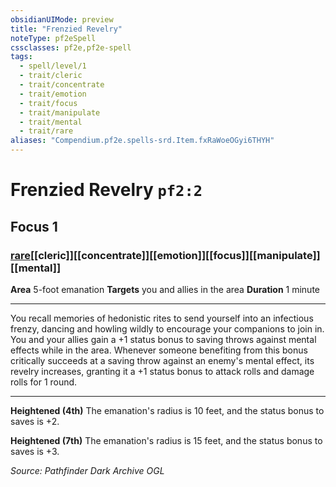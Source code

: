 ```yaml
---
obsidianUIMode: preview
title: "Frenzied Revelry"
noteType: pf2eSpell
cssclasses: pf2e,pf2e-spell
tags:
  - spell/level/1
  - trait/cleric
  - trait/concentrate
  - trait/emotion
  - trait/focus
  - trait/manipulate
  - trait/mental
  - trait/rare
aliases: "Compendium.pf2e.spells-srd.Item.fxRaWoeOGyi6THYH" 
---
```

# Frenzied Revelry  `pf2:2`  
## Focus 1
### [rare](rare "Rare Rarity Trait")[[cleric]][[concentrate]][[emotion]][[focus]][[manipulate]][[mental]]

**Area** 5-foot emanation
**Targets** you and allies in the area
**Duration** 1 minute
* * * 
You recall memories of hedonistic rites to send yourself into an infectious frenzy, dancing and howling wildly to encourage your companions to join in. You and your allies gain a +1 status bonus to saving throws against mental effects while in the area. Whenever someone benefiting from this bonus critically succeeds at a saving throw against an enemy's mental effect, its revelry increases, granting it a +1 status bonus to attack rolls and damage rolls for 1 round.

* * *

**Heightened (4th)** The emanation's radius is 10 feet, and the status bonus to saves is +2.

**Heightened (7th)** The emanation's radius is 15 feet, and the status bonus to saves is +3.

*Source: Pathfinder Dark Archive*
*OGL*